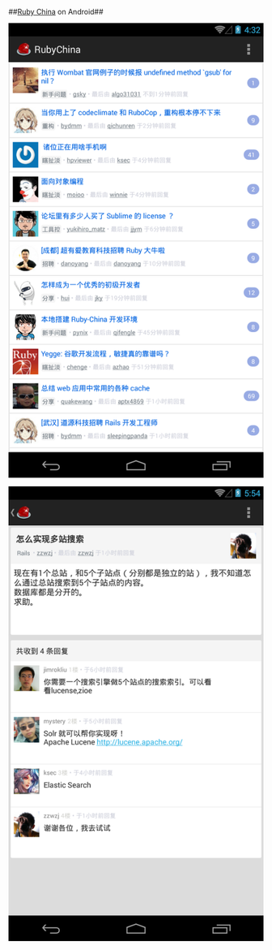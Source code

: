 ##[Ruby China](http://ruby-china.org/) on Android##

![screenshot](/screenshot.png)

<p/>

![details](/topic_details.png)
